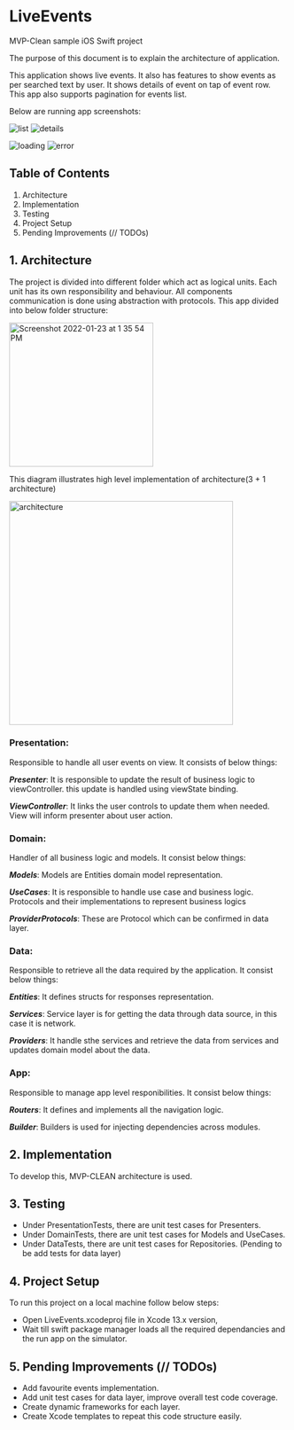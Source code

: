 # LiveEvents
MVP-Clean sample iOS Swift project

The purpose of this document is to explain the architecture of application.

This application shows live events.
It also has features to show events as per searched text by user. It shows details of event on tap of event row.
This app also supports pagination for events list.

Below are running app screenshots:

![list](https://user-images.githubusercontent.com/4067755/150670168-dd7c1bc0-967b-41ef-9bc7-443b24c9fc09.png)  ![details](https://user-images.githubusercontent.com/4067755/150670174-3acb297b-579c-4036-86fc-a3c08407d1bb.png)

![loading](https://user-images.githubusercontent.com/4067755/150670183-63ae43fa-20b9-4367-927c-899181d3c08f.png)  ![error](https://user-images.githubusercontent.com/4067755/150670192-17b23322-0102-4970-9dc7-333a6e28b720.png)


## Table of Contents
1. Architecture
2. Implementation
3. Testing
4. Project Setup
5. Pending Improvements (// TODOs)

## 1. Architecture
The project is divided into different folder which act as logical units. Each unit has its own responsibility and behaviour. All components communication is done using abstraction with protocols. 
This app divided into below folder structure:

<img width="260" alt="Screenshot 2022-01-23 at 1 35 54 PM" src="https://user-images.githubusercontent.com/4067755/150669961-c479be9f-baf0-4ed6-9fd5-d019109f194e.png">


This diagram illustrates high level implementation of architecture(3 + 1 architecture)

<img width="404" alt="architecture" src="https://user-images.githubusercontent.com/4067755/147442126-a0e16c53-571e-42ce-b441-fba50cfaf7b7.png">

### Presentation:
Responsible to handle all user events on view.
It consists of below things:

***Presenter***:
It is responsible to update the result of business logic to viewController. this update is handled using viewState binding.

***ViewController***: It links the user controls to update them when needed. View will inform presenter about user action.

### Domain:

Handler of all business logic and models.
It consist below things:

***Models***: Models are Entities domain model representation.

***UseCases***: It is responsible to handle use case and business logic. Protocols and their implementations to represent business logics

***ProviderProtocols***: These are Protocol which can be confirmed in data layer.

### Data:
Responsible to retrieve all the data required by the application.
It consist below things:

***Entities***: It defines structs for responses representation.

***Services***: Service layer is for getting the data through data source, in this case it is network.

***Providers***: It handle sthe services and retrieve the data from services and updates domain model about the data.

### App:
Responsible to manage app level responibilities.
It consist below things:

***Routers***: It defines and implements all the navigation logic.

***Builder***: Builders is used for injecting dependencies across modules.


## 2. Implementation
To develop this, MVP-CLEAN architecture is used.


## 3. Testing
* Under PresentationTests, there are unit test cases for Presenters.
* Under DomainTests, there are unit test cases for Models and UseCases.
* Under DataTests, there are unit test cases for Repositories. (Pending to be add tests for data layer)


## 4. Project Setup
To run this project on a local machine follow below steps:

* Open LiveEvents.xcodeproj file in Xcode 13.x version, 
* Wait till swift package manager loads all the required dependancies and the run app on the simulator.

## 5. Pending Improvements (// TODOs)
* Add favourite events implementation.
* Add unit test cases for data layer, improve overall test code coverage.
* Create dynamic frameworks for each layer.
* Create Xcode templates to repeat this code structure easily.
